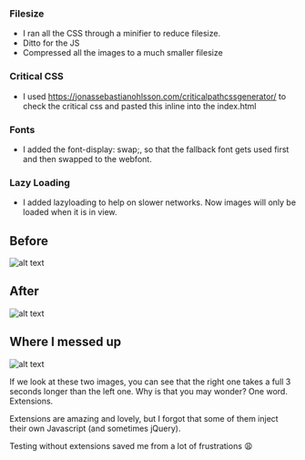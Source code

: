 ### Filesize

* I ran all the CSS through a minifier to reduce filesize.
* Ditto for the JS
* Compressed all the images to a much smaller filesize

### Critical CSS

* I used https://jonassebastianohlsson.com/criticalpathcssgenerator/ to check the critical css and pasted this inline into the index.html

### Fonts

* I added the font-display: swap;, so that the fallback font gets used first and then swapped to the webfont.

### Lazy Loading

* I added lazyloading to help on slower networks. Now images will only be loaded when it is in view.

## Before
![alt text](http://i.imgur.com/DxQtd8y.jpg "Logo Title Text 1")

## After
![alt text](http://i.imgur.com/d1kXaav.jpg "Logo Title Text 1")

## Where I messed up
![alt text](http://i.imgur.com/jIMEjvx.jpg "Logo Title Text 1")

If we look at these two images, you can see that the right one takes a full 3 seconds longer than the left one. Why is that you may wonder? One word. Extensions.

Extensions are amazing and lovely, but I forgot that some of them inject their own Javascript (and sometimes jQuery).

Testing without extensions saved me from a lot of frustrations 😩
